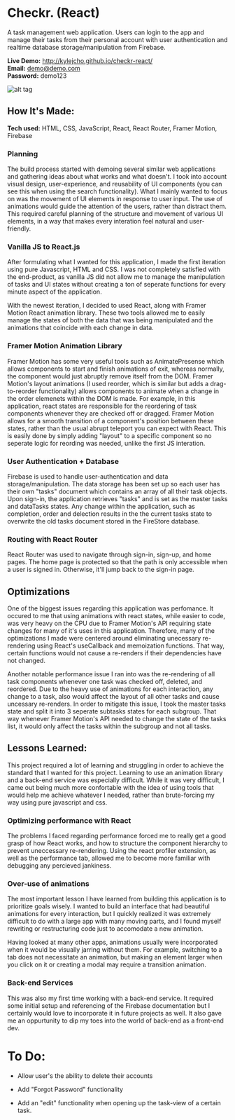 # Checkr. (React)
A task management web application. Users can login to the app and manage their tasks from their personal account with user authentication and realtime database storage/manipulation from Firebase. 

**Live Demo:** http://kylejcho.github.io/checkr-react/  
**Email:** demo@demo.com <br>
**Password:** demo123

![alt tag](https://i.imgur.com/UmHjoEd.png)

## How It's Made:

**Tech used:** HTML, CSS, JavaScript, React, React Router, Framer Motion, Firebase

### Planning
The build process started with demoing several similar web applications and gathering ideas about what works and what doesn't. I took into account visual design, user-experience, and reusability of UI components (you can see this when using the search functionality). What I mainly wanted to focus on was the movement of UI elements in response to user input. The use of animations would guide the attention of the users, rather than distract them. This required careful planning of the structure and movement of various UI elements, in a way that makes every interation feel natural and user-friendly.

### Vanilla JS to React.js
After formulating what I wanted for this application, I made the first iteration using pure Javascript, HTML and CSS. I was not completely satisfied with the end-product, as vanilla JS did not allow me to manage the manipulation of tasks and UI states without creating a ton of seperate functions for every minute aspect of the application. 

With the newest iteration, I decided to used React, along with Framer Motion React animation library. These two tools allowed me to easily manage the states of both the data that was being manipulated and the animations that coincide with each change in data. 

### Framer Motion Animation Library
Framer Motion has some very useful tools such as AnimatePresense which allows components to start and finish animations of exit, whereas normally, the component would just abruptly remove itself from the DOM. Framer Motion's layout animations (I used reorder, which is similar but adds a drag-to-reorder functionality) allows components to animate when a change in the order elemenets within the DOM is made. For example, in this application, react states are responsible for the reordering of task components whenever they are checked off or dragged. Framer Motion allows for a smooth transition of a component's position between these states, rather than the usual abrupt teleport you can expect with React. This is easily done by simply adding "layout" to a specific component so no seperate logic for reording was needed, unlike the first JS interation.


### User Authentication + Database
Firebase is used to handle user-authentication and data storage/manipulation. The data storage has been set up so each user has their own "tasks" document which contains an array of all their task objects. Upon sign-in, the application retrieves "tasks" and is set as the master tasks and dataTasks states. Any change within the application, such as completion, order and delection results in the the current tasks state to overwrite the old tasks document stored in the FireStore database. 

### Routing with React Router
React Router was used to navigate through sign-in, sign-up, and home pages. The home page is protected so that the path is only accessible when a user is signed in. Otherwise, it'll jump back to the sign-in page. 

## Optimizations
One of the biggest issues regarding this application was perfomance. It occured to me that using animations with react states, while easier to code, was very heavy on the CPU due to Framer Motion's API requiring state changes for many of it's uses in this application. Therefore, many of the optimizations I made were centered around eliminating unecessary re-rendering using React's useCallback and memoization functions. That way, certain functions would not cause a re-renders if their dependencies have not changed. 

Another notable performance issue I ran into was the re-rendering of all task components whenever one task was checked off, deleted, and reordered. Due to the heavy use of animations for each interaction, any change to a task, also would affect the layout of all other tasks and cause uncessary re-renders. In order to mitigate this issue, I took the master tasks state and split it into 3 seperate subtasks states for each subgroup. That way whenever Framer Motion's API needed to change the state of the tasks list, it would only affect the tasks within the subgroup and not all tasks. 

## Lessons Learned:
This project required a lot of learning and struggling in order to achieve the standard that I wanted for this project. Learning to use an animation library and a back-end service was especially difficult. While it was very difficult, I came out being much more confortable with the idea of using tools that would help me achieve whatever I needed, rather than brute-forcing my way using pure javascript and css. 

### Optimizing performance with React
The problems I faced regarding performance forced me to really get a good grasp of how React works, and how to structure the component hierarchy to prevent uneccessary re-rendering. Using the react profiler extension, as well as the performance tab, allowed me to become more familiar with debugging any percieved jankiness. 

### Over-use of animations
The most important lesson I have learned from building this application is to prioritize goals wisely. I wanted to build an interface that had beautiful animations for every interaction, but I quickly realized it was extremely difficult to do with a large app with many moving parts, and I found myself rewriting or restructuring code just to accomodate a new animation. 

Having looked at many other apps, animations usually were incorporated when it would be visually jarring without them. For example, switching to a tab does not necessitate an animation, but making an element larger when you click on it or creating a modal may require a transition animation. 

### Back-end Services
This was also my first time working with a back-end service. It required some initial setup and referencing of the Firebase documentation but I certainly would love to incorporate it in future projects as well. It also gave me an oppurtunity to dip my toes into the world of back-end as a front-end dev. 

# To Do:

- Allow user's the ability to delete their accounts

- Add "Forgot Password" functionality

- Add an "edit" functionality when opening up the task-view of a certain task. 
